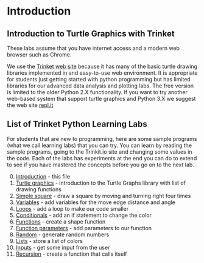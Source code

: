 # Introduction 

## Introduction to Turtle Graphics with Trinket

These labs assume that you have internet access and a modern web browser such as Chrome.

We use the [Trinket web site](http://trniket.io) because it has many of the basic turtle drawing libraries implemented in and easy-to-use web environment.  It is appropriate for students just getting started with python programming but has limited libraries for our advanced data analysis and plotting labs.  The free
version is limited to the older Python 2.X functionality.  If you want to try another web-based system that support turtle graphics and Python 3.X we suggest the web site [repl.it](http://repl.it)

## List of Trinket Python Learning Labs
For students that are new to programming, here are some sample programs (what we call learning labs) that you can try.  You can learn by reading the sample programs, going to the Trinkit.io site and changing some values in the code.  Each of the labs has experiments at the end you can do to extend to see if you have mastered the concepts before you go on to the next lab.

0. [Introduction](./00-introduction.md) - this file
1. [Turtle graphics](./01-turtle-graphics.md) - introduction to the Turtle Graphs library with list of drawing functions
2. [Simple square](./02-simple-square.md) - draw a square by moving and turning right four times
4. [Variables](./03-variables.md) - add variables for the move edge distance and angle
5. [Loops](./04-loops.md) - add a loop to make our code smaller
6. [Conditionals](./05-conditionals.md) - add an if statement to change the color
7. [Functions](./06-functions.md) - create a shape function
8. [Function parameters](./07-function-parameters.md) - add parameters to our function
9. [Random](./08-random.md) - generate random numbers
9. [Lists](./08-list.md) - store a list of colors
10. [Inputs](./11-input.md) - get some input from the user
11. [Recursion](./12-recursion.md) - create a function that calls itself
